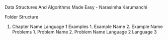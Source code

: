 Data Structures And Algorithms Made Easy - Narasimha Karumanchi

Folder Structure

1. Chapter Name
   Language 1
   Examples 1. Example Name 2. Example Name
   Problems 1. Problem Name 2. Problem Name
   Language 2
   Language 3
